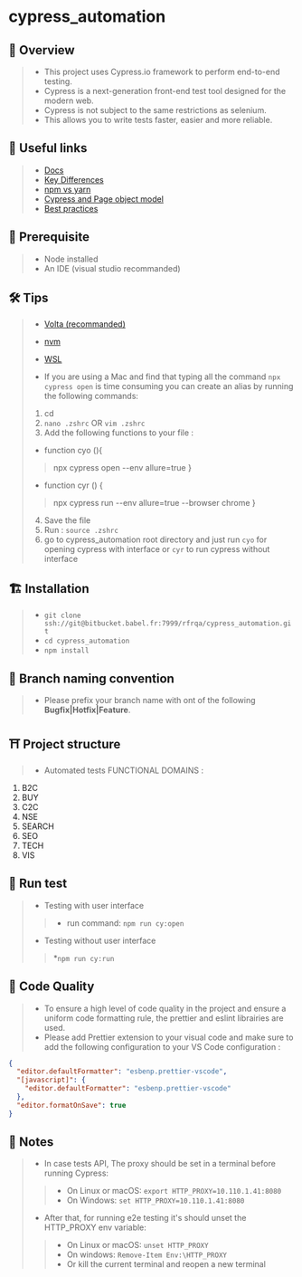 # cypress_automation

## 📖 Overview

> * This project uses Cypress.io framework to perform end-to-end testing.
> * Cypress is a next-generation front-end test tool designed for the modern web.
> * Cypress is not subject to the same restrictions as selenium.
> * This allows you to write tests faster, easier and more reliable.

## 🔗 Useful links

> * [Docs](https://docs.cypress.io/guides/overview/why-cypress "Docs")
> * [Key Differences](https://docs.cypress.io/guides/overview/key-differences#What-you-ll-learn "Key Differences")
> * [npm vs yarn](https://docs.cypress.io/guides/getting-started/installing-cypress#What-you-ll-learn "npm vs yarn")
> * [Cypress and Page object model](https://www.cypress.io/blog/2019/01/03/stop-using-page-objects-and-start-using-app-actions/ "Cypress and Page object model")
> * [Best practices](https://docs.cypress.io/guides/references/best-practices "Best practices")

## 🧰 Prerequisite

> * Node installed
> * An IDE (visual studio recommanded)

## 🛠️ Tips

> * [Volta (recommanded)](https://docs.volta.sh/guide/getting-started "Volta (recommanded)")
> * [nvm](https://github.com/nvm-sh/nvm "nvm")
> * [WSL](https://docs.microsoft.com/fr-fr/windows/wsl/install "WSL")
>
> * If you are using a Mac and find that typing all the command `npx cypress open` is time consuming you can create an alias by running the following commands:
>
> 1. cd
> 2. `nano .zshrc` OR `vim .zshrc`
> 3. Add the following functions to your file :
>
>  * function cyo (){
>> npx cypress open --env allure=true
>> }
>
> * function cyr () {
>> npx cypress run --env allure=true --browser chrome
>> }
>
> 4. Save the file
> 5. Run : `source .zshrc`
> 6. go to cypress_automation root directory and just run `cyo` for opening cypress with interface or `cyr` to run cypress without interface

## 🏗️ Installation

> * `git clone ssh://git@bitbucket.babel.fr:7999/rfrqa/cypress_automation.git`
> * `cd cypress_automation`
> * `npm install`

## 🌿 Branch naming convention

> * Please prefix your branch name with ont of the following **Bugfix|Hotfix|Feature**.

## ⛩️ Project structure

> * Automated tests FUNCTIONAL DOMAINS :

1. B2C
2. BUY
3. C2C
4. NSE
5. SEARCH
6. SEO
7. TECH
8. VIS

## 🚀 Run test

> * Testing with user interface
 >>
  >> * run command: `npm run cy:open`
>
> * Testing without user interface
>>
  >> *`npm run cy:run`

## 🏅 Code Quality

> * To ensure a high level of code quality in the project and ensure a uniform code formatting rule, the prettier and eslint librairies are used.
> * Please add Prettier extension to your visual code and make sure to add the following configuration to your VS Code configuration :

```json
{
  "editor.defaultFormatter": "esbenp.prettier-vscode",
  "[javascript]": {
    "editor.defaultFormatter": "esbenp.prettier-vscode"
  },
  "editor.formatOnSave": true
}
```

## 📢 Notes

> * In case tests API, The proxy should be set in a terminal before running Cypress:
  >>
  >> * On Linux or macOS: `export HTTP_PROXY=10.110.1.41:8080`
  >> * On Windows: `set HTTP_PROXY=10.110.1.41:8080`
  >>
> * After that, for running e2e testing it's should unset the HTTP_PROXY env variable:
  >>
  >> * On Linux or macOS: `unset HTTP_PROXY`
  >> * On windows: `Remove-Item Env:\HTTP_PROXY`
  >> * Or kill the current terminal and reopen a new terminal

